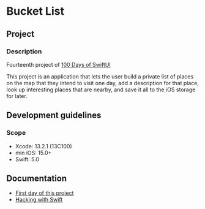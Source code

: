 # Bucket List

## Project

### Description

Fourteenth project of [100 Days of SwiftUI](https://www.hackingwithswift.com/100/swiftui)

This project is an application that lets the user build a private list of places on the map that they intend to visit one day, add a description for that place, look up interesting places that are nearby, and save it all to the iOS storage for later.

## Development guidelines

### Scope

* Xcode: 13.2.1 (13C100)
* min iOS: 15.0+ 
* Swift: 5.0

## Documentation

* [First day of this project](https://www.hackingwithswift.com/100/swiftui/68)
* [Hacking with Swift](https://www.hackingwithswift.com)
